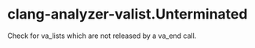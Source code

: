 # clang-analyzer-valist.Unterminated

Check for va\_lists which are not released by a va\_end call.
